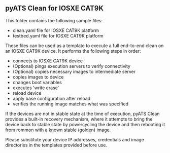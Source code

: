 ## pyATS Clean for IOSXE CAT9K

This folder contains the following sample files:

- clean.yaml file for IOSXE CAT9K platform
- testbed.yaml file for IOSXE CAT9K platform

These files can be used as a template to execute a full end-to-end clean on an
IOSXE CAT9K device. It performs the following steps in order:

- connects to IOSXE CAT9K device
- (Optional) pings execution servers to verify connectivity
- (Optional) copies necessary images to intermediate server
- copies images to device
- changes boot variables
- executes 'write erase'
- reload device
- apply base configuration after reload
- verifies the running image matches what was specified

If the devices are not in stable state at the time of execution, pyATS Clean
provides a built-in recovery mechanism, where it attempts to bring the device
back to stable state by powercycling the device and then rebooting it from
rommon with a known stable (golden) image.

Please substitute your device IP addresses, credentials and image directories in
the templates provided before use.
